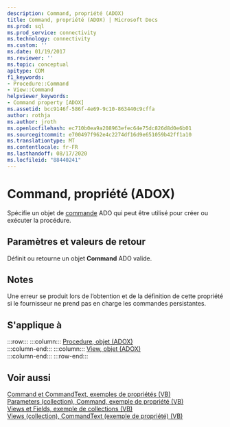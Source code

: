 ```yaml
---
description: Command, propriété (ADOX)
title: Command, propriété (ADOX) | Microsoft Docs
ms.prod: sql
ms.prod_service: connectivity
ms.technology: connectivity
ms.custom: ''
ms.date: 01/19/2017
ms.reviewer: ''
ms.topic: conceptual
apitype: COM
f1_keywords:
- Procedure::Command
- View::Command
helpviewer_keywords:
- Command property [ADOX]
ms.assetid: bcc9146f-586f-4e69-9c10-863440c9cffa
author: rothja
ms.author: jroth
ms.openlocfilehash: ec710b0ea9a208963efec64e75dc826d8d0e6b01
ms.sourcegitcommit: e700497f962e4c2274df16d9e651059b42ff1a10
ms.translationtype: MT
ms.contentlocale: fr-FR
ms.lasthandoff: 08/17/2020
ms.locfileid: "88440241"
---
```

# <a name="command-property-adox"></a>Command, propriété (ADOX)
Spécifie un objet de [commande](../../../ado/reference/ado-api/command-object-ado.md) ADO qui peut être utilisé pour créer ou exécuter la procédure.  
  
## <a name="settings-and-return-values"></a>Paramètres et valeurs de retour  
 Définit ou retourne un objet **Command** ADO valide.  
  
## <a name="remarks"></a>Notes  
 Une erreur se produit lors de l’obtention et de la définition de cette propriété si le fournisseur ne prend pas en charge les commandes persistantes.  
  
## <a name="applies-to"></a>S'applique à  

:::row:::
    :::column:::
        [Procedure, objet (ADOX)](../../../ado/reference/adox-api/procedure-object-adox.md)  
    :::column-end:::
    :::column:::
        [View, objet (ADOX)](../../../ado/reference/adox-api/view-object-adox.md)  
    :::column-end:::
:::row-end:::

## <a name="see-also"></a>Voir aussi  
 [Command et CommandText, exemples de propriétés (VB)](../../../ado/reference/adox-api/command-and-commandtext-properties-example-vb.md)   
 [Parameters (collection), Command, exemple de propriété (VB)](../../../ado/reference/adox-api/parameters-collection-command-property-example-vb.md)   
 [Views et Fields, exemple de collections (VB)](../../../ado/reference/adox-api/views-and-fields-collections-example-vb.md)   
 [Views (collection), CommandText (exemple de propriété) (VB)](../../../ado/reference/adox-api/views-collection-commandtext-property-example-vb.md)
